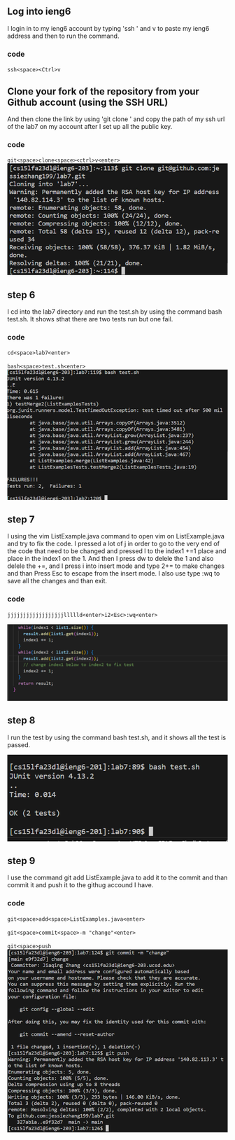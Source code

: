 ## Log into ieng6
I login in to my ieng6 account by typing 'ssh ' and <Ctrl>v to paste my ieng6 address and then <enter> to run the command.
### code
`ssh<space><Ctrl>v`
## Clone your fork of the repository from your Github account (using the SSH URL)
And then clone the link by using 'git clone ' and copy the path of my ssh url of the lab7 on my account after I set up all the public key. 
### code
`git<space>clone<space><ctrl>v<enter>`
![image](clone.png)
## step 6
I cd into the lab7 directory and run the test.sh by using the command bash test.sh. It shows sthat there are two tests run but one fail. 
### code
`cd<space>lab7<enter>`

`bash<space>test.sh<enter>`
![image](testfail.png)
## step 7
I using the vim ListExample.java command to open vim on ListExample.java and try to fix the code. I pressed a lot of j in order to go to the very end of the code that need to be changed and pressed l to the index1 +=1 place and place in the index1 on the 1. And then I press dw to delele the 1 and also delele the +=, and I press i into insert mode and type 2<space>+=<space> to make changes and than Press Esc to escape from the insert mode. I also use type :wq<enter> to save all the changes and than exit.
### code
`jjjjjjjjjjjjjjjjjjllllld<enter>i2<Esc>:wq<enter>`

![image](changevalue.png)
## step 8
I run the test by using the command bash test.sh, and it shows all the test is passed.

![image](testpass.png)

## step 9
I use the command git add ListExample.java to add it to the commit and than commit it and push it to the githug accound I have. 
### code
`git<space>add<space>ListExamples.java<enter>`

`git<space>commit<space>-m "change"<enter>`

`git<space>push`
![image](push.png)

